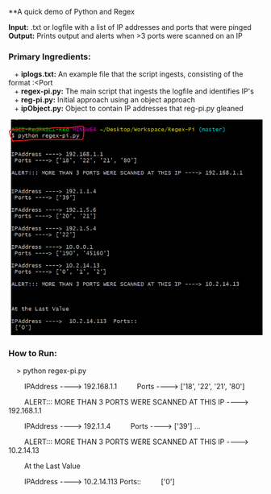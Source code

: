 **A quick demo of Python and Regex 

**Input:** .txt or logfile with a list of IP addresses and ports that were pinged  
**Output:** Prints output and alerts when >3 ports were scanned on an IP  

### Primary Ingredients: 
&nbsp;&nbsp;&nbsp;+ **iplogs.txt:** An example file that the script ingests, consisting of the format <IP Address>:<Port       
&nbsp;&nbsp;&nbsp;+ **regex-pi.py:** The main script that ingests the logfile and identifies IP's   
&nbsp;&nbsp;&nbsp;+ **reg-pi.py:** Initial approach using an object approach  
&nbsp;&nbsp;&nbsp;+ **ipObject.py:** Object to contain IP addresses that reg-pi.py gleaned

 ![How to Run](https://raw.githubusercontent.com/ErikaVasNormandy/Regex-Pi/master/01HowToRun.png)
 
### How to Run:

&nbsp;&nbsp;&nbsp;&nbsp;> python regex-pi.py

&nbsp;&nbsp;&nbsp;&nbsp;&nbsp;&nbsp;&nbsp;&nbsp;IPAddress ----> 192.168.1.1
&nbsp;&nbsp;&nbsp;&nbsp;&nbsp;&nbsp;&nbsp;&nbsp; Ports ----> ['18', '22', '21', '80']

&nbsp;&nbsp;&nbsp;&nbsp;&nbsp;&nbsp;&nbsp;&nbsp;ALERT::: MORE THAN 3 PORTS WERE SCANNED AT THIS IP ----> 192.168.1.1


&nbsp;&nbsp;&nbsp;&nbsp;&nbsp;&nbsp;&nbsp;&nbsp;IPAddress ----> 192.1.1.4
&nbsp;&nbsp;&nbsp;&nbsp;&nbsp;&nbsp;&nbsp;&nbsp; Ports ----> ['39']
...

&nbsp;&nbsp;&nbsp;&nbsp;&nbsp;&nbsp;&nbsp;&nbsp;ALERT::: MORE THAN 3 PORTS WERE SCANNED AT THIS IP ----> 10.2.14.13



&nbsp;&nbsp;&nbsp;&nbsp;&nbsp;&nbsp;&nbsp;&nbsp;At the Last Value

&nbsp;&nbsp;&nbsp;&nbsp;&nbsp;&nbsp;&nbsp;&nbsp;IPAddress ---->  10.2.14.113  Ports::
&nbsp;&nbsp;&nbsp;&nbsp;&nbsp;&nbsp;&nbsp;&nbsp; ['0']

